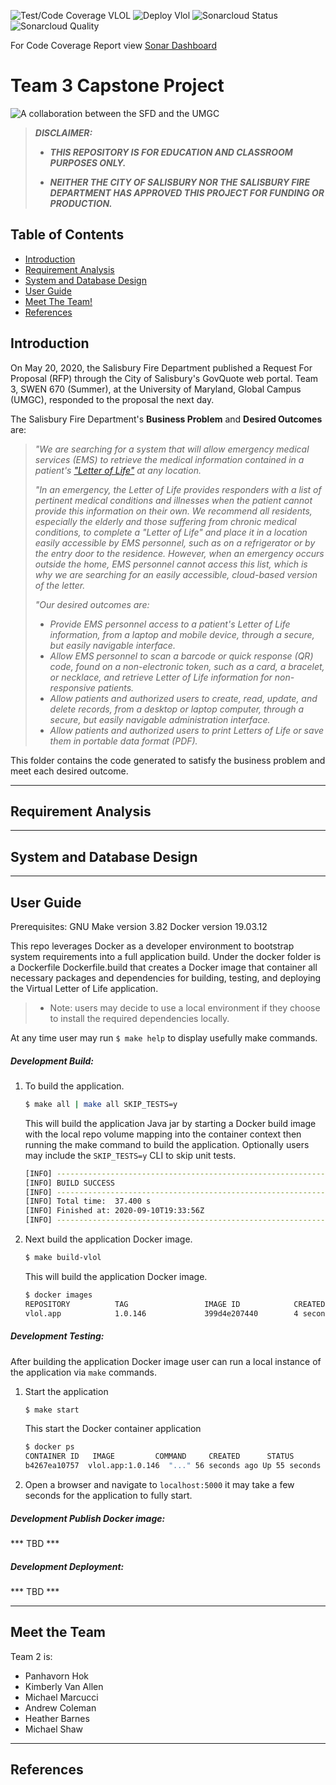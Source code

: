 ![Test/Code Coverage VLOL](https://github.com/umgc/fire.department/workflows/Test/Code%20Coverage%20VLOL/badge.svg?branch=master)
![Deploy Vlol](https://github.com/umgc/fire.department/workflows/Deploy%20Vlol/badge.svg?branch=master)
![Sonarcloud Status](https://sonarcloud.io/api/project_badges/measure?project=umgccapstone_umgc.vlol.2&metric=coverage)
![Sonarcloud Quality](https://sonarcloud.io/api/project_badges/quality_gate?project=umgccapstone_umgc.vlol.2)

For Code Coverage Report view [Sonar Dashboard](https://sonarcloud.io/dashboard?id=umgccapstone_umgc.vlol.2)

# Team 3 Capstone Project

![A collaboration between the SFD and the UMGC](/Images/README00.png "A collaboration between the SFD and the UMGC")

>***DISCLAIMER:***
>
>- ***THIS REPOSITORY IS FOR EDUCATION AND CLASSROOM PURPOSES ONLY.***
>
>- ***NEITHER THE CITY OF SALISBURY NOR THE SALISBURY FIRE DEPARTMENT HAS APPROVED THIS PROJECT FOR FUNDING OR PRODUCTION.***

## Table of Contents

- [Introduction](#introduction)
- [Requirement Analysis](#requirement-analysis)
- [System and Database Design](#system-and-database-design)
- [User Guide](#user-guide)
- [Meet The Team!](#meet-the-team)
- [References](#references)

## Introduction

On May 20, 2020, the Salisbury Fire Department published a Request For Proposal (RFP) through the City of Salisbury's GovQuote web portal. Team 3, SWEN 670 (Summer), at the University of Maryland, Global Campus (UMGC), responded to the proposal the next day.

The Salisbury Fire Department's **Business Problem** and **Desired Outcomes** are:

>*"We are searching for a system that will allow emergency medical services (EMS) to retrieve the medical information contained in a patient's ["Letter of Life"](https://salisbury.md/departments/fire/letter-of-life) at any location.*
>
>*"In an emergency, the Letter of Life provides responders with a list of pertinent medical conditions and illnesses when the patient cannot provide this information on their own. We recommend all residents, especially the elderly and those suffering from chronic medical conditions, to complete a "Letter of Life" and place it in a location easily accessible by EMS personnel, such as on a refrigerator or by the entry door to the residence. However, when an emergency occurs outside the home, EMS personnel cannot access this list, which is why we are searching for an easily accessible, cloud-based version of the letter.*
>
>*"Our desired outcomes are:*
>
>- *Provide EMS personnel access to a patient's Letter of Life information, from a laptop and mobile device, through a secure, but easily navigable interface.*
>- *Allow EMS personnel to scan a barcode or quick response (QR) code, found on a non-electronic token, such as a card, a bracelet, or necklace, and retrieve Letter of Life information for non-responsive patients.*
>- *Allow patients and authorized users to create, read, update, and delete records, from a desktop or laptop computer, through a secure, but easily navigable administration interface.*
>- *Allow patients and authorized users to print Letters of Life or save them in portable data format (PDF).*

This folder contains the code generated to satisfy the business problem and meet each desired outcome.

---

## Requirement Analysis

---

## System and Database Design

---

## User Guide
Prerequisites: 
GNU Make version 3.82
Docker version 19.03.12

This repo leverages Docker as a developer environment to bootstrap system requirements into a full application build. Under the docker folder is a Dockerfile Dockerfile.build that creates a Docker image that container all necessary packages and dependencies for building, testing, and deploying the Virtual Letter of Life application. 
>- Note: users may decide to use a local environment if they choose to install the required dependencies locally.

At any time user may run `$ make help` to display usefully make commands.
##### Development Build:
1) To build the application.
    ```bash
    $ make all | make all SKIP_TESTS=y
    ```
    This will build the application Java jar by starting a Docker build image with the local repo volume mapping into the container context then running the make command to build the application. Optionally users may include the `SKIP_TESTS=y` CLI to skip unit tests.
    ```bash
    [INFO] ------------------------------------------------------------------------
    [INFO] BUILD SUCCESS
    [INFO] ------------------------------------------------------------------------
    [INFO] Total time:  37.400 s
    [INFO] Finished at: 2020-09-10T19:33:56Z
    [INFO] ------------------------------------------------------------------------
    ```
2) Next build the application Docker image.
    ``` bash
    $ make build-vlol
    ``` 
    This will build the application Docker image.
    ```bash
    $ docker images
    REPOSITORY          TAG                 IMAGE ID            CREATED             SIZE
    vlol.app            1.0.146             399d4e207440        4 seconds ago       712MB
    ```

##### Development Testing:
After building the application Docker image user can run a local instance of the application via `make` commands.
1) Start the application
    ```bash
    $ make start
    ```
    This start the Docker container application
    ```bash
    $ docker ps
    CONTAINER ID   IMAGE         COMMAND     CREATED      STATUS          PORTS             NAMES
    b4267ea10757  vlol.app:1.0.146  "..." 56 seconds ago Up 55 seconds  0.0.0.0:5000->5000/tcp   vlol.app
    ```
2) Open a browser and navigate to `localhost:5000` it may take a few seconds for the application to fully start.
    

##### Development Publish Docker image:
*** TBD ***
##### Development Deployment:
*** TBD ***

---

## Meet the Team

Team 2 is:

- Panhavorn Hok
- Kimberly Van Allen
- Michael Marcucci
- Andrew Coleman
- Heather Barnes
- Michael Shaw 

---

## References